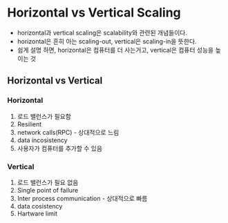 # Horizontal vs Vertical Scaling



* horizontal과 vertical scaling은 scalability와 관련된 개념들이다.
* horizontal은  흔히 아는 scaling-out, vertical은 scaling-in을 뜻한다.
* 쉽게 설명 하면, horizontal은 컴퓨터를 더 사는거고, vertical은 컴퓨터 성능을 높이는 것



## Horizontal vs Vertical

### Horizontal

1. 로드 밸런스가 필요함
2. Resilient
3. network calls(RPC) - 상대적으로 느림
4. data incosistency
5. 사용자가 컴퓨터를 추가할 수 있음

### Vertical

1. 로드 밸런스가 필요 없음
2. Single point of failure
3. Inter process communication - 상대적으로 빠름
4. data cosistency
5. Hartware limit

